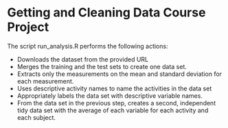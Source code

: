 # Getting and Cleaning Data Course Project

The script run_analysis.R performs the following actions:
 - Downloads the dataset from the provided URL
 - Merges the training and the test sets to create one data set.
 - Extracts only the measurements on the mean and standard deviation for each measurement. 
 - Uses descriptive activity names to name the activities in the data set
 - Appropriately labels the data set with descriptive variable names. 
 - From the data set in the previous step, creates a second, independent tidy data set with the average of each variable for    each activity and each subject.
